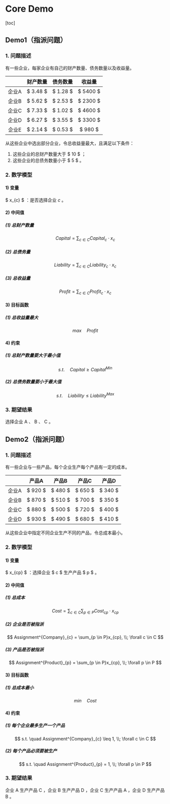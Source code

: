 # Core Demo

[toc]

## Demo1（指派问题）

### 1. 问题描述

有一些企业，每家企业有自己的财产数量、债务数量以及收益量。

|     |   财产数量   |   债务数量   |   收益量    |
|:---:|:--------:|:--------:|:--------:|
| 企业A | $ 3.48 $ | $ 1.28 $ | $ 5400 $ |
| 企业B | $ 5.62 $ | $ 2.53 $ | $ 2300 $ |
| 企业C | $ 7.33 $ | $ 1.02 $ | $ 4600 $ |
| 企业D | $ 6.27 $ | $ 3.55 $ | $ 3300 $ |
| 企业E | $ 2.14 $ | $ 0.53 $ | $ 980 $  |

从这些企业中选出部分企业，令总收益量最大，且满足以下条件：

1. 这些企业的总财产数量大于 $ 10 $ ；
2. 这些企业的总债务数量小于 $ 5 $ 。

### 2. 数学模型

#### 1) 变量

$ x_{c} $ ：是否选择企业 $c$ 。

#### 2) 中间值

##### (1) 总财产数量

$$
Capital = \sum_{c \in C} Capital_{c} \cdot x_{c}
$$

##### (2) 总债务量

$$
Liability = \sum_{c \in C} Liability_{c} \cdot x_{c}
$$

##### (3) 总收益量

$$
Profit = \sum_{c \in C} Profit_{c} \cdot x_{c}
$$

#### 3) 目标函数

##### (1) 总收益量最大

$$
max \quad Profit
$$

#### 4) 约束

##### (1) 总财产数量要大于最小值

$$
s.t. \quad Capital \geq Capital^{Min}
$$

##### (2) 总债务数量要小于最大值

$$
s.t. \quad Liability \leq Liability^{Max}
$$

### 3. 期望结果

选择企业 A 、 B 、 C 。

## Demo2（指派问题）

### 1. 问题描述

有一些企业与一些产品，每个企业生产每个产品有一定的成本。

|     |   产品A   |   产品B   |   产品C   |   产品D   |
|:---:|:-------:|:-------:|:-------:|:-------:|
| 企业A | $ 920 $ | $ 480 $ | $ 650 $ | $ 340 $ |
| 企业B | $ 870 $ | $ 510 $ | $ 700 $ | $ 350 $ |
| 企业C | $ 880 $ | $ 500 $ | $ 720 $ | $ 400 $ |
| 企业D | $ 930 $ | $ 490 $ | $ 680 $ | $ 410 $ |

从这些企业中指定不同企业生产不同的产品，令总成本最小。

### 2. 数学模型

#### 1) 变量

$ x_{cp} $ ：选择企业 $ c $ 生产产品 $ p $ 。

#### 2) 中间值

##### (1) 总成本

$$
Cost = \sum_{c \in C}\sum_{p \in P}Cost_{cp} \cdot x_{cp}
$$

##### (2) 企业是否被指派

$$
Assignment^{Company}_{c} = \sum_{p \in P}x_{cp}, \\; \forall c \in C
$$

##### (3) 产品是否被指派

$$
Assignment^{Product}_{p} = \sum_{p \in P}x_{cp}, \\; \forall p \in P
$$

#### 3) 目标函数

##### (1) 总成本最小

$$
min \quad Cost
$$

#### 4) 约束

##### (1) 每个企业最多生产一个产品

$$
s.t. \quad Assignment^{Company}_{c} \leq 1, \\; \forall c \in C
$$

##### (2) 每个产品必须要被生产

$$
s.t. \quad Assignment^{Product}_{p} = 1, \\; \forall p \in P
$$

### 3. 期望结果

企业 A 生产产品 C ，企业 B 生产产品 D ，企业 C 生产产品 A ，企业 D 生产产品 B 。
